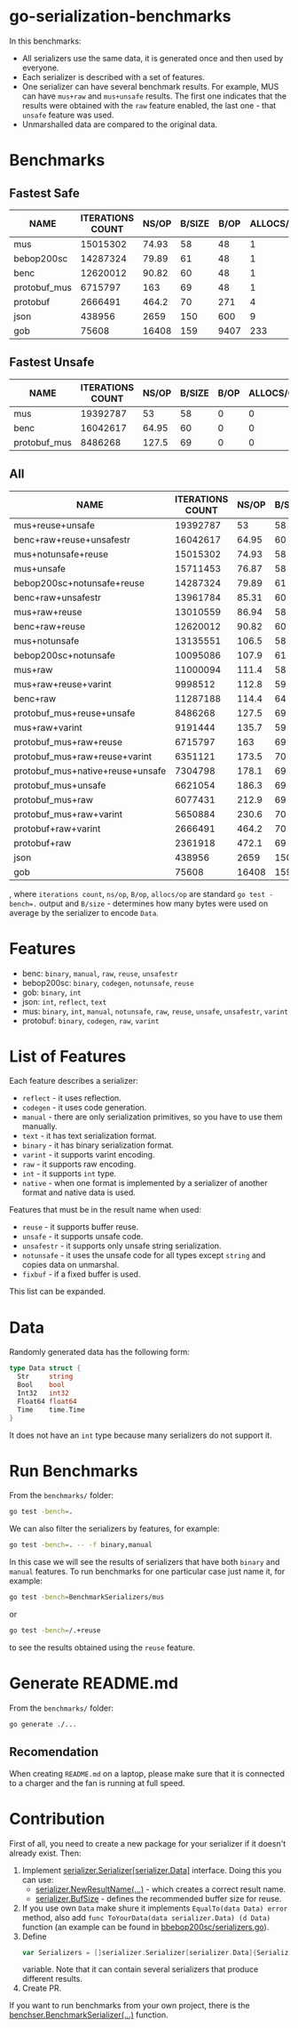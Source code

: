 # go-serialization-benchmarks
In this benchmarks:
- All serializers use the same data, it is generated once and then used by 
  everyone.
- Each serializer is described with a set of features.
- One serializer can have several benchmark results. For example, MUS can have 
  `mus+raw` and `mus+unsafe` results. The first one indicates that the results
  were obtained with the `raw` feature enabled, the last one - that `unsafe` 
  feature was used.
- Unmarshalled data are compared to the original data.  
  
# Benchmarks  
## Fastest Safe
|     NAME     | ITERATIONS COUNT | NS/OP | B/SIZE | B/OP | ALLOCS/OP |
|--------------|------------------|-------|--------|------|-----------|
| mus          |         15015302 | 74.93 |     58 |   48 |         1 |
| bebop200sc   |         14287324 | 79.89 |     61 |   48 |         1 |
| benc         |         12620012 | 90.82 |     60 |   48 |         1 |
| protobuf_mus |          6715797 |   163 |     69 |   48 |         1 |
| protobuf     |          2666491 | 464.2 |     70 |  271 |         4 |
| json         |           438956 |  2659 |    150 |  600 |         9 |
| gob          |            75608 | 16408 |    159 | 9407 |       233 |
  
## Fastest Unsafe
|     NAME     | ITERATIONS COUNT | NS/OP | B/SIZE | B/OP | ALLOCS/OP |
|--------------|------------------|-------|--------|------|-----------|
| mus          |         19392787 |    53 |     58 |    0 |         0 |
| benc         |         16042617 | 64.95 |     60 |    0 |         0 |
| protobuf_mus |          8486268 | 127.5 |     69 |    0 |         0 |
  
## All
|               NAME               | ITERATIONS COUNT | NS/OP | B/SIZE | B/OP | ALLOCS/OP |
|----------------------------------|------------------|-------|--------|------|-----------|
| mus+reuse+unsafe                 |         19392787 |    53 |     58 |    0 |         0 |
| benc+raw+reuse+unsafestr         |         16042617 | 64.95 |     60 |    0 |         0 |
| mus+notunsafe+reuse              |         15015302 | 74.93 |     58 |   48 |         1 |
| mus+unsafe                       |         15711453 | 76.87 |     58 |   64 |         1 |
| bebop200sc+notunsafe+reuse       |         14287324 | 79.89 |     61 |   48 |         1 |
| benc+raw+unsafestr               |         13961784 | 85.31 |     60 |   64 |         1 |
| mus+raw+reuse                    |         13010559 | 86.94 |     58 |   48 |         1 |
| benc+raw+reuse                   |         12620012 | 90.82 |     60 |   48 |         1 |
| mus+notunsafe                    |         13135551 | 106.5 |     58 |  112 |         2 |
| bebop200sc+notunsafe             |         10095086 | 107.9 |     61 |  112 |         2 |
| mus+raw                          |         11000094 | 111.4 |     58 |  112 |         2 |
| mus+raw+reuse+varint             |          9998512 | 112.8 |     59 |   48 |         1 |
| benc+raw                         |         11287188 | 114.4 |     64 |  112 |         2 |
| protobuf_mus+reuse+unsafe        |          8486268 | 127.5 |     69 |    0 |         0 |
| mus+raw+varint                   |          9191444 | 135.7 |     59 |  112 |         2 |
| protobuf_mus+raw+reuse           |          6715797 |   163 |     69 |   48 |         1 |
| protobuf_mus+raw+reuse+varint    |          6351121 | 173.5 |     70 |   48 |         1 |
| protobuf_mus+native+reuse+unsafe |          7304798 | 178.1 |     69 |  144 |         2 |
| protobuf_mus+unsafe              |          6621054 | 186.3 |     69 |   79 |         1 |
| protobuf_mus+raw                 |          6077431 | 212.9 |     69 |  127 |         2 |
| protobuf_mus+raw+varint          |          5650884 | 230.6 |     70 |  127 |         2 |
| protobuf+raw+varint              |          2666491 | 464.2 |     70 |  271 |         4 |
| protobuf+raw                     |          2361918 | 472.1 |     69 |  271 |         4 |
| json                             |           438956 |  2659 |    150 |  600 |         9 |
| gob                              |            75608 | 16408 |    159 | 9407 |       233 |

, where `iterations count`, `ns/op`, `B/op`, `allocs/op` are standard 
`go test -bench=.` output and `B/size` - determines how many bytes were used on 
average by the serializer to encode `Data`.  
  
# Features
- benc: `binary`, `manual`, `raw`, `reuse`, `unsafestr`
- bebop200sc: `binary`, `codegen`, `notunsafe`, `reuse`
- gob: `binary`, `int`
- json: `int`, `reflect`, `text`
- mus: `binary`, `int`, `manual`, `notunsafe`, `raw`, `reuse`, `unsafe`, `unsafestr`, `varint`
- protobuf: `binary`, `codegen`, `raw`, `varint`
  
# List of Features
Each feature describes a serializer:
- `reflect` - it uses reflection.
- `codegen` - it uses code generation.
- `manual` - there are only serialization primitives, so you have to use them 
  manually.
- `text` - it has text serialization format.
- `binary` -  it has binary serialization format.
- `varint` - it supports varint encoding.
- `raw` - it supports raw encoding.
- `int` - it supports `int` type.
- `native` - when one format is implemented by a serializer of another format 
  and native data is used.

Features that must be in the result name when used:
- `reuse` -  it supports buffer reuse.
- `unsafe` - it supports unsafe code.
- `unsafestr` - it supports only unsafe string serialization.
- `notunsafe` - it uses the unsafe code for all types except `string` and copies
  data on unmarshal.
- `fixbuf` - if a fixed buffer is used.

This list can be expanded.

# Data
Randomly generated data has the following form:
```go
type Data struct {
  Str     string
  Bool    bool
  Int32   int32
  Float64 float64
  Time    time.Time
}
```
It does not have an `int` type because many serializers do not support it.

# Run Benchmarks
From the `benchmarks/` folder:
```bash
go test -bench=.
```
We can also filter the serializers by features, for example:
```bash
go test -bench=. -- -f binary,manual
```
In this case we will see the results of serializers that have both `binary`
and `manual` features.
To run benchmarks for one particular case just name it, for example:
```bash
go test -bench=BenchmarkSerializers/mus
```
or
```bash
go test -bench=/.+reuse
```
to see the results obtained using the `reuse` feature.

# Generate README.md
From the `benchmarks/` folder:
```bash
go generate ./...
```

## Recomendation
When creating `README.md` on a laptop, please make sure that it is connected to 
a charger and the fan is running at full speed.

# Contribution
First of all, you need to create a new package for your serializer if it doesn't
already exist. Then:
1. Implement [serializer.Serializer\[serializer.Data\]](serializer/serializer.go) 
   interface. Doing this you can use:
   - [serializer.NewResultName(...)](serializer/result_name.go) - which creates 
     a correct result name.
   - [serializer.BufSize](serializer/serializer.go) - defines the recommended 
     buffer size for reuse.
2. If you use own `Data` make shure it implements `EqualTo(data Data) error` 
   method, also add `func ToYourData(data serializer.Data) (d Data)`
   function (an example can be found in [bbebop200sc/serializers.go](bebop200sc/serializers.go)).
3. Define
   ```go
   var Serializers = []serializer.Serializer[serializer.Data]{Serializer{}}
   ```
   variable. Note that it can contain several serializers that produce different
   results.
4. Create PR.

If you want to run benchmarks from your own project, there is the
[benchser.BenchmarkSerializer(...)](benchser/benchser.go) function.